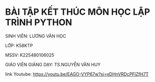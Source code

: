 # BÀI TẬP KẾT THÚC MÔN HỌC LẬP TRÌNH PYTHON

SINH VIÊN: LƯƠNG VĂN HỌC

LỚP: K58KTP

MSSV: K225480106025

GIÁO VIÊN GIẢNG DẠY: TS.NGUYỄN VĂN HUY

link Youtube: https://youtu.be/EAGO-VYP67w?si=xDHnVRDcPFlZfH7T
